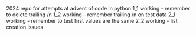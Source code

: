 2024 repo for attempts at advent of code in python
1_1 working - remember to delete trailing /n
1_2 working - remember trailing /n on test data
2_1 working - remember to test first values are the same
2_2 working - list creation issues